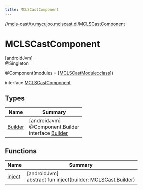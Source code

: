 ```yaml
---
title: MCLSCastComponent
---
```

//[mcls-cast](../../../index.html)/[tv.mycujoo.mclscast.di](../index.html)/[MCLSCastComponent](index.html)



# MCLSCastComponent



[androidJvm]\
@Singleton



@Component(modules = [[MCLSCastModule::class](../-m-c-l-s-cast-module/index.html)])



interface [MCLSCastComponent](index.html)



## Types


| Name | Summary |
|---|---|
| [Builder](-builder/index.html) | [androidJvm]<br>@Component.Builder<br>interface [Builder](-builder/index.html) |


## Functions


| Name | Summary |
|---|---|
| [inject](inject.html) | [androidJvm]<br>abstract fun [inject](inject.html)(builder: [MCLSCast.Builder](../../tv.mycujoo.mclscast/-m-c-l-s-cast/-builder/index.html)) |


